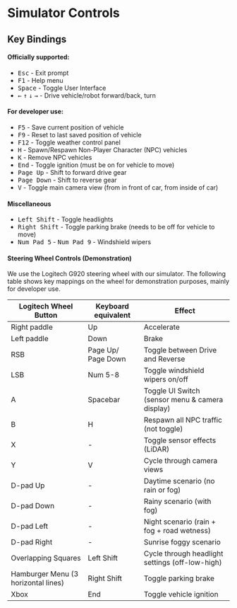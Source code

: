 # Simulator Controls

## Key Bindings

#### Officially supported:

- <kbd>Esc</kbd> - Exit prompt
- <kbd>F1</kbd> - Help menu
- <kbd>Space</kbd> - Toggle User Interface
- <kbd>&larr;</kbd> <kbd>&uarr;</kbd> <kbd>&darr;</kbd> <kbd>&rarr;</kbd> - Drive vehicle/robot forward/back, turn



#### For developer use:

- <kbd>F5</kbd> - Save current position of vehicle
- <kbd>F9</kbd> - Reset to last saved position of vehicle
- <kbd>F12</kbd> - Toggle weather control panel
- <kbd>H</kbd> - Spawn/Respawn Non-Player Character (NPC) vehicles
- <kbd>K</kbd> - Remove NPC vehicles
- <kbd>End</kbd> - Toggle ignition (must be on for vehicle to move)
- <kbd>Page Up</kbd> - Shift to forward drive gear
- <kbd>Page Down</kbd> - Shift to reverse gear
- <kbd>V</kbd> - Toggle main camera view (from in front of car, from inside of car)



#### Miscellaneous

- <kbd>Left Shift</kbd> - Toggle headlights
- <kbd>Right Shift</kbd> - Toggle parking brake (needs to be off for vehicle to move)
- <kbd>Num Pad 5</kbd> - <kbd>Num Pad 9</kbd> - Windshield wipers



#### Steering Wheel Controls (Demonstration)

We use the Logitech G920 steering wheel with our simulator. The following table shows key mappings on the wheel for demonstration purposes, mainly for developer use.

| Logitech Wheel Button               | Keyboard equivalent | Effect |
| -------------------- | -------------| ---------------------------- |
| Right paddle                        | Up                  | Accelerate |
| Left paddle                         | Down | Brake |
| RSB                                 | Page Up/ Page Down | Toggle between Drive and Reverse |
| LSB                                 | Num 5-8 | Toggle windshield wipers on/off |
| A                                   | Spacebar | Toggle UI Switch (sensor menu & camera display) |
| B                                   | H | Respawn all NPC traffic (not toggle) |
| X                                   | - | Toggle sensor effects (LiDAR) |
| Y                                   | V | Cycle through camera views |
| D-pad Up                            | - | Daytime scenario (no rain or fog) |
| D-pad Down                          | - | Rainy scenario (with fog) |
| D-pad Left                          | - | Night scenario (rain + fog + road wetness) |
| D-pad Right                         | - | Sunrise foggy scenario |
| Overlapping Squares                 | Left Shift | Cycle through headlight settings (off-low-high) |
| Hamburger Menu (3 horizontal lines) | Right Shift | Toggle parking brake |
| Xbox                                | End | Toggle vehicle ignition |

